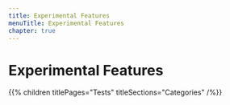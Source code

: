 ```yaml
---
title: Experimental Features
menuTitle: Experimental Features
chapter: true
---
```


# Experimental Features

{{% children titlePages="Tests" titleSections="Categories" /%}}